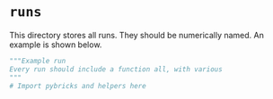 # `runs`
This directory stores all runs. They should be numerically named. An example is shown below.

```python
"""Example run
Every run should include a function all, with various 
"""
# Import pybricks and helpers here

```
